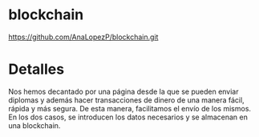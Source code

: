# blockchain
https://github.com/AnaLopezP/blockchain.git

# Detalles
Nos hemos decantado por una página desde la que se pueden enviar diplomas y además hacer transacciones de dinero de una manera fácil, rápida y más segura. De esta manera, facilitamos el envío de los mismos. En los dos casos, se introducen los datos necesarios y se almacenan en una blockchain.
